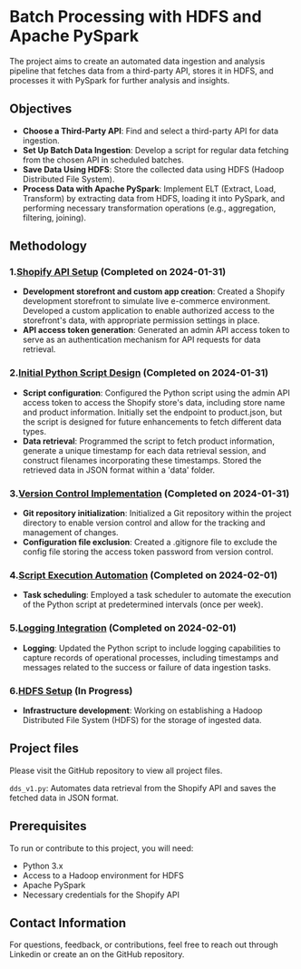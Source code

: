 # Batch Processing with HDFS and Apache PySpark

The project aims to create an automated data ingestion and analysis pipeline that fetches data from a third-party API, stores it in HDFS, and processes it with PySpark for further analysis and insights.

## Objectives
- **Choose a Third-Party API**: Find and select a third-party API for data ingestion.
- **Set Up Batch Data Ingestion**: Develop a script for regular data fetching from the chosen API in scheduled batches.
- **Save Data Using HDFS**: Store the collected data using HDFS (Hadoop Distributed File System).
- **Process Data with Apache PySpark**: Implement ELT (Extract, Load, Transform) by extracting data from HDFS, loading it into PySpark, and performing necessary transformation operations (e.g., aggregation, filtering, joining).

## Methodology
### 1.<ins>Shopify API Setup</ins> (Completed on 2024-01-31)
- **Development storefront and custom app creation**: Created a Shopify development storefront to simulate live e-commerce environment. Developed a custom application to enable authorized access to the storefront's data, with appropriate permission settings in place. 
- **API access token generation**: Generated an admin API access token to serve as an authentication mechanism for API requests for data retrieval. 

### 2.<ins>Initial Python Script Design</ins> (Completed on 2024-01-31)
- **Script configuration**: Configured the Python script using the admin API access token to access the Shopify store's data, including store name and product information. Initially set the endpoint to product.json, but the script is designed for future enhancements to fetch different data types.
- **Data retrieval**: Programmed the script to fetch product information, generate a unique timestamp for each data retrieval session, and construct filenames incorporating these timestamps. Stored the retrieved data in JSON format within a 'data' folder. 

### 3.<ins>Version Control Implementation</ins> (Completed on 2024-01-31)
- **Git repository initialization**: Initialized a Git repository within the project directory to enable version control and allow for the tracking and management of changes. 
- **Configuration file exclusion**: Created a .gitignore file to exclude the config file storing the access token password from version control. 

### 4.<ins>Script Execution Automation</ins> (Completed on 2024-02-01)
- **Task scheduling**: Employed a task scheduler to automate the execution of the Python script at predetermined intervals (once per week).

### 5.<ins>Logging Integration</ins> (Completed on 2024-02-01) 
- **Logging**: Updated the Python script to include logging capabilities to capture records of operational processes, including timestamps and messages related to the success or failure of data ingestion tasks. 

### 6.<ins>HDFS Setup</ins> (In Progress)
- **Infrastructure development**: Working on establishing a Hadoop Distributed File System (HDFS) for the storage of ingested data.

 ## Project files
 Please visit the GitHub repository to view all project files.

 ```dds_v1.py```: Automates data retrieval from the Shopify API and saves the fetched data in JSON format.

## Prerequisites
To run or contribute to this project, you will need:
- Python 3.x
- Access to a Hadoop environment for HDFS
- Apache PySpark
- Necessary credentials for the Shopify API

## Contact Information
For questions, feedback, or contributions, feel free to reach out through Linkedin or create an on the GitHub repository.
